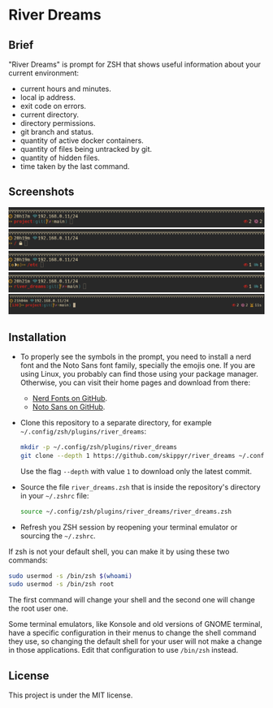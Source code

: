 # River Dreams


## Brief

"River Dreams" is prompt for ZSH that shows useful information about your
current environment:

  + current hours and minutes.
  + local ip address.
  + exit code on errors.
  + current directory.
  + directory permissions.
  + git branch and status.
  + quantity of active docker containers.
  + quantity of files being untracked by git.
  + quantity of hidden files.
  + time taken by the last command.


## Screenshots


![](screenshots/preview_1.png)
![](screenshots/preview_2.png)
![](screenshots/preview_3.png)
![](screenshots/preview_4.png)
![](screenshots/preview_5.png)


## Installation

  + To properly see the symbols in the prompt, you need to install a nerd font
    and the Noto Sans font family, specially the emojis one. If you are using
    Linux, you probably can find those using your package manager. Otherwise,
    you can visit their home pages and download from there:

      + [Nerd Fonts on GitHub](https://github.com/ryanoasis/nerd-fonts).
      + [Noto Sans on GitHub](https://fonts.google.com/noto/specimen/Noto+Emoji).

  + Clone this repository to a separate directory, for example
    `~/.config/zsh/plugins/river_dreams`:

    ```bash
    mkdir -p ~/.config/zsh/plugins/river_dreams
    git clone --depth 1 https://github.com/skippyr/river_dreams ~/.config/zsh/plugins/river_dreams
    ```

    Use the flag `--depth` with value `1` to download only the latest commit.

  + Source the file `river_dreams.zsh` that is inside the repository's directory
    in your `~/.zshrc` file:

    ```bash
    source ~/.config/zsh/plugins/river_dreams/river_dreams.zsh
    ```

  + Refresh you ZSH session by reopening your terminal emulator or sourcing
    the `~/.zshrc`.

  If zsh is not your default shell, you can make it by using these two commands:

  ```bash
  sudo usermod -s /bin/zsh $(whoami)
  sudo usermod -s /bin/zsh root
  ```

  The first command will change your shell and the second one will change the
  root user one.

  Some terminal emulators, like Konsole and old versions of GNOME terminal, have
  a specific configuration in their menus to change the shell command they
  use, so changing the default shell for your user will not make a change
  in those applications. Edit that configuration to use `/bin/zsh` instead.

## License

This project is under the MIT license.
